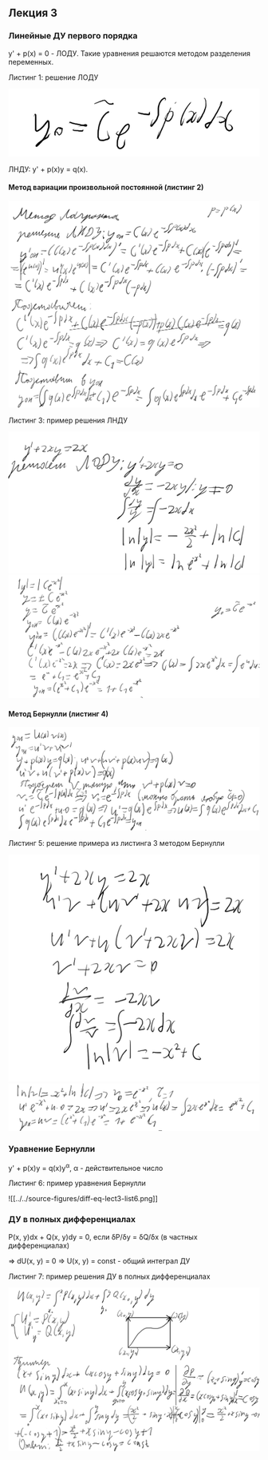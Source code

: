 ## Лекция 3

### Линейные ДУ первого порядка

y' + p(x) = 0 - ЛОДУ. Такие уравнения решаются методом разделения переменных.

Листинг 1: решение ЛОДУ

<img src=../../source-figures/diff-eq-lect3-list1.png>

ЛНДУ: y' + p(x)y = q(x).

#### Метод вариации произвольной постоянной (листинг 2)

<img src=../../source-figures/diff-eq-lect3-list2.png>

Листинг 3: пример решения ЛНДУ

<img src=../../source-figures/diff-eq-lect3-list3p1.png>
<img src=../../source-figures/diff-eq-lect3-list3p2.png>

#### Метод Бернулли (листинг 4)

<img src=../../source-figures/diff-eq-lect3-list4.png>

Листинг 5: решение примера из листинга 3 методом Бернулли

<img src=../../source-figures/diff-eq-lect3-list5p1.png>
<img src=../../source-figures/diff-eq-lect3-list5p2.png>

### Уравнение Бернулли

y' + p(x)y = q(x)y<sup>&#945;</sup>, &#945; - действительное число

Листинг 6: пример уравнения Бернулли

![[../../source-figures/diff-eq-lect3-list6.png]]

### ДУ в полных дифференциалах

P(x, y)dx + Q(x, y)dy = 0, если <a>&delta;</a>P/<a>&delta;</a>y = <a>&delta;</a>Q/<a>&delta;</a>x (в частных дифференциалах)

=> dU(x, y) = 0 => U(x, y) = const - общий интеграл ДУ
	
Листинг 7: пример решения ДУ в полных дифференциалах

<img src=../../source-figures/diff-eq-lect3-list7.png>
